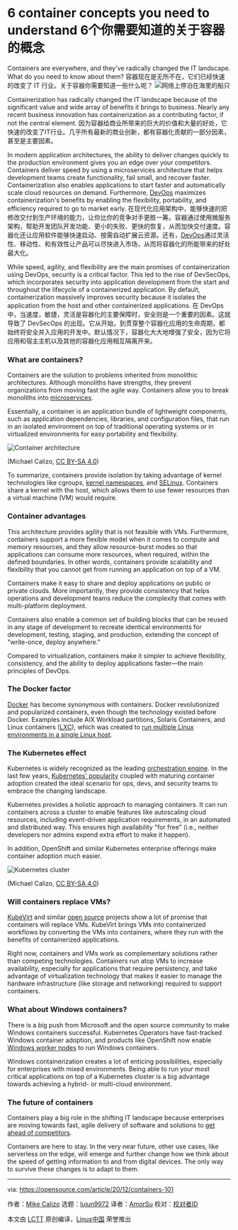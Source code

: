 [#]: collector: (lujun9972)
[#]: translator: (AmorSu)
[#]: reviewer: ( )
[#]: publisher: ( )
[#]: url: ( )
[#]: subject: (6 container concepts you need to understand)
[#]: via: (https://opensource.com/article/20/12/containers-101)
[#]: author: (Mike Calizo https://opensource.com/users/mcalizo)

6 container concepts you need to understand
6个你需要知道的关于容器的概念
======
Containers are everywhere, and they've radically changed the IT
landscape. What do you need to know about them?
容器现在是无所不在，它们已经快速的改变了 IT 行业。关于容器你需要知道一些什么呢？
![网络上停泊在海里的船只][1]

Containerization has radically changed the IT landscape because of the significant value and wide array of benefits it brings to business. Nearly any recent business innovation has containerization as a contributing factor, if not the central element.
因为容器给商业所带来的巨大的价值和大量的好处，它快速的改变了IT行业。几乎所有最新的商业创新，都有容器化贡献的一部分因素，甚至是主要因素。

In modern application architectures, the ability to deliver changes quickly to the production environment gives you an edge over your competitors. Containers deliver speed by using a microservices architecture that helps development teams create functionality, fail small, and recover faster. Containerization also enables applications to start faster and automatically scale cloud resources on demand. Furthermore, [DevOps][2] maximizes containerization's benefits by enabling the flexibility, portability, and efficiency required to go to market early.
在现代化应用架构中，能够快速的把修改交付到生产环境的能力，让你比你的竞争对手更胜一筹。容器通过使用微服务架构，帮助开发团队开发功能、更小的失败、更快的恢复，从而加快交付速度。容器化还让应用软件能够快速启动、按需自动扩展云资源。还有，[DevOps][2]通过灵活性、移动性、和有效性让产品可以尽快进入市场，从而将容器化的所能带来的好处最大化。

While speed, agility, and flexibility are the main promises of containerization using DevOps, security is a critical factor. This led to the rise of DevSecOps, which incorporates security into application development from the start and throughout the lifecycle of a containerized application. By default, containerization massively improves security because it isolates the application from the host and other containerized applications.
在 DevOps 中，当速度，敏捷，灵活是容器化的主要保障时，安全则是一个重要的因素。这就导致了 DevSecOps 的出现。它从开始，到贯穿整个容器化应用的生命周期，都始终将安全并入应用的开发中。默认情况下，容器化大大地增强了安全，因为它将应用和宿主主机以及其他的容器化应用相互隔离开来。

### What are containers?

Containers are the solution to problems inherited from monolithic architectures. Although monoliths have strengths, they prevent organizations from moving fast the agile way. Containers allow you to break monoliths into [microservices][3].

Essentially, a container is an application bundle of lightweight components, such as application dependencies, libraries, and configuration files, that run in an isolated environment on top of traditional operating systems or in virtualized environments for easy portability and flexibility.

![Container architecture][4]

(Michael Calizo, [CC BY-SA 4.0][5])

To summarize, containers provide isolation by taking advantage of kernel technologies like cgroups, [kernel namespaces][6], and [SELinux][7]. Containers share a kernel with the host, which allows them to use fewer resources than a virtual machine (VM) would require.

### Container advantages

This architecture provides agility that is not feasible with VMs. Furthermore, containers support a more flexible model when it comes to compute and memory resources, and they allow resource-burst modes so that applications can consume more resources, when required, within the defined boundaries. In other words, containers provide scalability and flexibility that you cannot get from running an application on top of a VM.

Containers make it easy to share and deploy applications on public or private clouds. More importantly, they provide consistency that helps operations and development teams reduce the complexity that comes with multi-platform deployment.

Containers also enable a common set of building blocks that can be reused in any stage of development to recreate identical environments for development, testing, staging, and production, extending the concept of "write-once, deploy anywhere."

Compared to virtualization, containers make it simpler to achieve flexibility, consistency, and the ability to deploy applications faster—the main principles of DevOps.

### The Docker factor

[Docker][8] has become synonymous with containers. Docker revolutionized and popularized containers, even though the technology existed before Docker. Examples include AIX Workload partitions, Solaris Containers, and Linux containers ([LXC][9]), which was created to [run multiple Linux environments in a single Linux host][10].

### The Kubernetes effect

Kubernetes is widely recognized as the leading [orchestration engine][11]. In the last few years, [Kubernetes' popularity][12] coupled with maturing container adoption created the ideal scenario for ops, devs, and security teams to embrace the changing landscape.

Kubernetes provides a holistic approach to managing containers. It can run containers across a cluster to enable features like autoscaling cloud resources, including event-driven application requirements, in an automated and distributed way. This ensures high availability "for free" (i.e., neither developers nor admins expend extra effort to make it happen).

In addition, OpenShift and similar Kubernetes enterprise offerings make container adoption much easier.

![Kubernetes cluster][13]

(Michael Calizo, [CC BY-SA 4.0][5])

### Will containers replace VMs?

[KubeVirt][14] and similar [open source][15] projects show a lot of promise that containers will replace VMs. KubeVirt brings VMs into containerized workflows by converting the VMs into containers, where they run with the benefits of containerized applications.

Right now, containers and VMs work as complementary solutions rather than competing technologies. Containers run atop VMs to increase availability, especially for applications that require persistency, and take advantage of virtualization technology that makes it easier to manage the hardware infrastructure (like storage and networking) required to support containers.

### What about Windows containers?

There is a big push from Microsoft and the open source community to make Windows containers successful. Kubernetes Operators have fast-tracked Windows container adoption, and products like OpenShift now enable [Windows worker nodes][16] to run Windows containers.

Windows containerization creates a lot of enticing possibilities, especially for enterprises with mixed environments. Being able to run your most critical applications on top of a Kubernetes cluster is a big advantage towards achieving a hybrid- or multi-cloud environment.

### The future of containers

Containers play a big role in the shifting IT landscape because enterprises are moving towards fast, agile delivery of software and solutions to [get ahead of competitors][17].

Containers are here to stay. In the very near future, other use cases, like serverless on the edge, will emerge and further change how we think about the speed of getting information to and from digital devices. The only way to survive these changes is to adapt to them.

--------------------------------------------------------------------------------

via: https://opensource.com/article/20/12/containers-101

作者：[Mike Calizo][a]
选题：[lujun9972][b]
译者：[AmorSu](https://github.com/amorsu)
校对：[校对者ID](https://github.com/校对者ID)

本文由 [LCTT](https://github.com/LCTT/TranslateProject) 原创编译，[Linux中国](https://linux.cn/) 荣誉推出

[a]: https://opensource.com/users/mcalizo
[b]: https://github.com/lujun9972
[1]: https://opensource.com/sites/default/files/styles/image-full-size/public/lead-images/kubernetes_containers_ship_lead.png?itok=9EUnSwci (Ships at sea on the web)
[2]: https://opensource.com/resources/devops
[3]: https://opensource.com/resources/what-are-microservices
[4]: https://opensource.com/sites/default/files/uploads/container_architecture.png (Container architecture)
[5]: https://creativecommons.org/licenses/by-sa/4.0/
[6]: https://opensource.com/article/19/10/namespaces-and-containers-linux
[7]: https://opensource.com/article/20/11/selinux-containers
[8]: https://opensource.com/resources/what-docker
[9]: https://linuxcontainers.org/
[10]: https://opensource.com/article/18/11/behind-scenes-linux-containers
[11]: https://opensource.com/article/20/11/orchestration-vs-automation
[12]: https://enterprisersproject.com/article/2020/6/kubernetes-statistics-2020
[13]: https://opensource.com/sites/default/files/uploads/kubernetes_cluster.png (Kubernetes cluster)
[14]: https://kubevirt.io/
[15]: https://opensource.com/resources/what-open-source
[16]: https://www.openshift.com/blog/announcing-the-community-windows-machine-config-operator-on-openshift-4.6
[17]: https://www.imd.org/research-knowledge/articles/the-battle-for-digital-disruption-startups-vs-incumbents/
